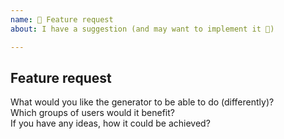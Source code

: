 ```yaml
---
name: 🚀 Feature request
about: I have a suggestion (and may want to implement it 🙂)

---
```


## Feature request

What would you like the generator to be able to do (differently)?   
Which groups of users would it benefit?   
If you have any ideas, how it could be achieved?